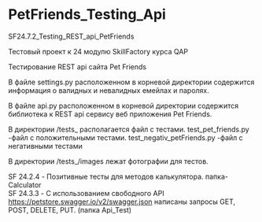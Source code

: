 # PetFriends_Testing_Api
SF24.7.2_Testing_REST_api_PetFriends

Тестовый проект к 24 модулю SkillFactory курса QAP

Тестирование REST api сайта Pet Friends

В файле settings.py расположенном в корневой директории содержится информация о валидных и невалидных емейлах и паролях.

В файле api.py расположенном в корневой директории содержится библиотека к REST api сервису веб приложения Pet Friends.

В директории /tests_ располагается файл с тестами. test_pet_friends.py -файл с положительными тестами. test_negativ_petFriends.py -файл с негативными тестами

В директории /tests_/images лежат фотографии для тестов.

SF 24.2.4 - Позитивные тесты для  методов калькулятора. папка- Calculator                                                                      
SF 24.3.3 - С использованием  свободного API https://petstore.swagger.io/v2/swagger.json  написаны запросы GET, POST, DELETE, PUT. (папка Api_Test)
